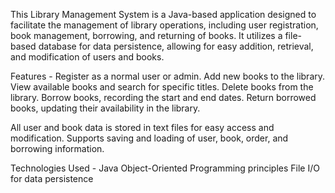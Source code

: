 This Library Management System is a Java-based application designed to facilitate the management of library operations, 
including user registration, book management, borrowing, and returning of books. It utilizes a file-based database for data persistence,
allowing for easy addition, retrieval, and modification of users and books.

Features - 
Register as a normal user or admin.
Add new books to the library.
View available books and search for specific titles.
Delete books from the library.
Borrow books, recording the start and end dates.
Return borrowed books, updating their availability in the library.

All user and book data is stored in text files for easy access and modification.
Supports saving and loading of user, book, order, and borrowing information.

Technologies Used - 
Java
Object-Oriented Programming principles
File I/O for data persistence
